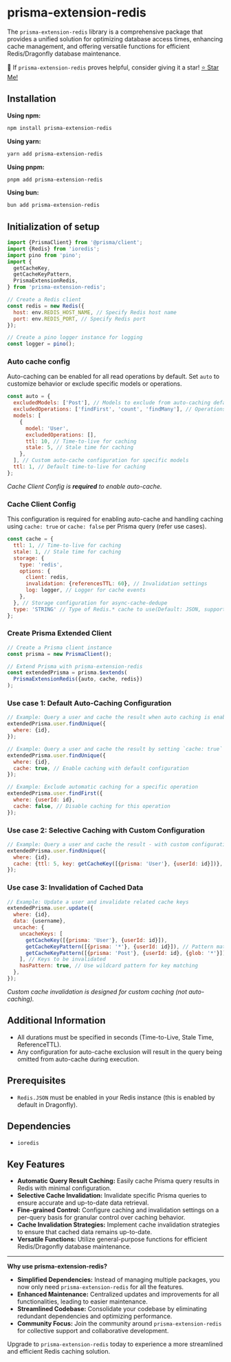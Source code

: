 # prisma-extension-redis

The `prisma-extension-redis` library is a comprehensive package that provides a unified solution for optimizing database access times, enhancing cache management, and offering versatile functions for efficient Redis/Dragonfly database maintenance.

🚀 If `prisma-extension-redis` proves helpful, consider giving it a star! [⭐ Star Me!](https://github.com/yxx4c/prisma-extension-redis)

## **Installation**

**Using npm:**

```bash
npm install prisma-extension-redis
```

**Using yarn:**

```bash
yarn add prisma-extension-redis
```

**Using pnpm:**

```bash
pnpm add prisma-extension-redis
```

**Using bun:**

```bash
bun add prisma-extension-redis
```

## Initialization of setup

```javascript
import {PrismaClient} from '@prisma/client';
import {Redis} from 'ioredis';
import pino from 'pino';
import {
  getCacheKey,
  getCacheKeyPattern,
  PrismaExtensionRedis,
} from 'prisma-extension-redis';

// Create a Redis client
const redis = new Redis({
  host: env.REDIS_HOST_NAME, // Specify Redis host name
  port: env.REDIS_PORT, // Specify Redis port
});

// Create a pino logger instance for logging
const logger = pino();
```

### Auto cache config

Auto-caching can be enabled for all read operations by default. Set `auto` to customize behavior or exclude specific models or operations.

```javascript
const auto = {
  excludedModels: ['Post'], // Models to exclude from auto-caching default behavior
  excludedOperations: ['findFirst', 'count', 'findMany'], // Operations to exclude from auto-caching default behavior
  models: [
    {
      model: 'User',
      excludedOperations: [],
      ttl: 10, // Time-to-live for caching
      stale: 5, // Stale time for caching
    },
  ], // Custom auto-cache configuration for specific models
  ttl: 1, // Default time-to-live for caching
};
```

_Cache Client Config is **required** to enable auto-cache._

### Cache Client Config

This configuration is required for enabling auto-cache and handling caching using `cache: true` or `cache: false` per Prisma query (refer use cases).

```javascript
const cache = {
  ttl: 1, // Time-to-live for caching
  stale: 1, // Stale time for caching
  storage: {
    type: 'redis',
    options: {
      client: redis,
      invalidation: {referencesTTL: 60}, // Invalidation settings
      log: logger, // Logger for cache events
    },
  }, // Storage configuration for async-cache-dedupe
  type: 'STRING' // Type of Redis.* cache to use(Default: JSON, supported: JSON | STRING)
};
```

### Create Prisma Extended Client

```javascript
// Create a Prisma client instance
const prisma = new PrismaClient();

// Extend Prisma with prisma-extension-redis
const extendedPrisma = prisma.$extends(
  PrismaExtensionRedis({auto, cache, redis})
);
```

### Use case 1: Default Auto-Caching Configuration

```javascript
// Example: Query a user and cache the result when auto caching is enabled
extendedPrisma.user.findUnique({
  where: {id},
});

// Example: Query a user and cache the result by setting `cache: true` to toggle auto cache
extendedPrisma.user.findUnique({
  where: {id},
  cache: true, // Enable caching with default configuration
});

// Example: Exclude automatic caching for a specific operation
extendedPrisma.user.findFirst({
  where: {userId: id},
  cache: false, // Disable caching for this operation
});
```

### Use case 2: Selective Caching with Custom Configuration

```javascript
// Example: Query a user and cache the result - with custom configuration
extendedPrisma.user.findUnique({
  where: {id},
  cache: {ttl: 5, key: getCacheKey([{prisma: 'User'}, {userId: id}])},
});
```

### Use case 3: Invalidation of Cached Data

```javascript
// Example: Update a user and invalidate related cache keys
extendedPrisma.user.update({
  where: {id},
  data: {username},
  uncache: {
    uncacheKeys: [
      getCacheKey([{prisma: 'User'}, {userId: id}]),
      getCacheKeyPattern([{prisma: '*'}, {userId: id}]), // Pattern matching under a specific key, eg: prisma:*:userId:1234
      getCacheKeyPattern([{prisma: 'Post'}, {userId: id}, {glob: '*'}]), // Utilizing the key 'glob' to create a wildcard region, eg: prisma:post:userId:1234:*
    ], // Keys to be invalidated
    hasPattern: true, // Use wildcard pattern for key matching
  },
});
```

_Custom cache invalidation is designed for custom caching (not auto-caching)._

## Additional Information

- All durations must be specified in seconds (Time-to-Live, Stale Time, ReferenceTTL).
- Any configuration for auto-cache exclusion will result in the query being omitted from auto-cache during execution.

## Prerequisites

- `Redis.JSON` must be enabled in your Redis instance (this is enabled by default in Dragonfly).

## Dependencies

- `ioredis`

## Key Features

- **Automatic Query Result Caching:** Easily cache Prisma query results in Redis with minimal configuration.
- **Selective Cache Invalidation:** Invalidate specific Prisma queries to ensure accurate and up-to-date data retrieval.
- **Fine-grained Control:** Configure caching and invalidation settings on a per-query basis for granular control over caching behavior.
- **Cache Invalidation Strategies:** Implement cache invalidation strategies to ensure that cached data remains up-to-date.
- **Versatile Functions:** Utilize general-purpose functions for efficient Redis/Dragonfly database maintenance.

---

**Why use prisma-extension-redis?**

- **Simplified Dependencies:** Instead of managing multiple packages, you now only need `prisma-extension-redis` for all the features.
- **Enhanced Maintenance:** Centralized updates and improvements for all functionalities, leading to easier maintenance.
- **Streamlined Codebase:** Consolidate your codebase by eliminating redundant dependencies and optimizing performance.
- **Community Focus:** Join the community around `prisma-extension-redis` for collective support and collaborative development.

Upgrade to `prisma-extension-redis` today to experience a more streamlined and efficient Redis caching solution.
